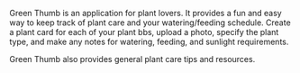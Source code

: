 Green Thumb is an application for plant lovers. It provides a fun and easy way to keep track of plant care and your watering/feeding schedule. Create a plant card for each of your plant bbs, upload a photo, specify the plant type, and make any notes for watering, feeding, and sunlight requirements. 

Green Thumb also provides general plant care tips and resources.